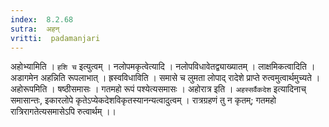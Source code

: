 ```yaml
---
index:  8.2.68
sutra:  अहन्
vritti:  padamanjari
---
```


अहोभ्यामिति । `हशि च` इत्युत्वम् । नलोपमकृत्वेत्यादि । नलोपविधावेतद्व्याख्यातम् ।
लाक्षमिकत्वादिति । अडागमेन अहन्निति रूपलाभात् ।
ह्रस्वविधाविति । समासे च लुमता लोपाद् रादेशे प्राप्ते रुत्वमुत्वार्थमुच्यते । अहोरूपमिति । षष्ठीसमासः । गतमहो रूपं पश्येत्यसमासः । अहोरात्र इति । `अहस्सर्वैकदेश` इत्यादिनाच् समासान्तः, इकारलोपे कृतेऽप्येकदेशविकृतस्यानन्यत्वादुत्वम् । रात्रग्रहणं तु न कृतम्; गतमहो रात्रिरागतेत्यसमासेऽपि रुत्वार्थम् ।।
